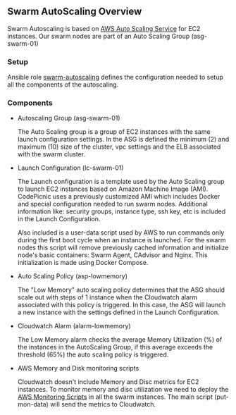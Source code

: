 ## Swarm AutoScaling Overview

Swarm Autoscaling is based on [AWS Auto Scaling Service](https://aws.amazon.com/autoscaling/) for EC2 instances. Our swarm nodes are part of an Auto Scaling Group (asg-swarm-01)

### Setup

Ansible role [swarm-autoscaling](https://github.com/CodePicnic/codepicnic-cloud/tree/master/ansible/roles/swarm-autoscaling/tasks) defines the configuration needed to setup all the components of the autoscaling.

### Components

* Autoscaling Group (asg-swarm-01)
   
  The Auto Scaling group is a group of EC2 instances with the same launch configuration settings. In the ASG is defined the minimum (2) and maximum (10) size of the cluster, vpc settings and the ELB associated with the swarm cluster.

* Launch Configuration (lc-swarm-01)

  The Launch configuration is a template used by the Auto Scaling group to launch EC2 instances based on Amazon Machine Image (AMI). CodePicnic uses a previously customized AMI which includes Docker and special configuration needed to run swarm nodes. Additional information like: security groups, instance type, ssh key, etc is included in the Launch Configuration.

   Also included is a user-data script used by AWS to run commands only during the first boot cycle when an instance is launched. For the swarm nodes this script will remove previously cached information and initialize node's basic containers: Swarm Agent, CAdvisor and Nginx. This initialization is made using Docker Compose.

* Auto Scaling Policy (asp-lowmemory)

  The "Low Memory" auto scaling policy determines that the ASG should scale out with steps of 1 instance when the Cloudwatch alarm associated with this policy is triggered.  In this case, the ASG will launch a new instance with the settings defined in the Launch Configuration.

* Cloudwatch Alarm  (alarm-lowmemory)

  The Low Memory alarm checks the average Memory Utilization (%) of the instances in the AutoScaling Group, if this average exceeds the threshold (65%) the auto scaling policy is triggered.

* AWS Memory and Disk monitoring scripts

  Cloudwatch doesn't include Memory and Disc metrics for EC2 instances. To monitor memory and disc utilization we need to deploy the [AWS Monitoring Scripts](http://docs.aws.amazon.com/AmazonCloudWatch/latest/DeveloperGuide/mon-scripts.html) in all the swarm instances. The main script (put-mon-data) will send the metrics to Cloudwatch.
